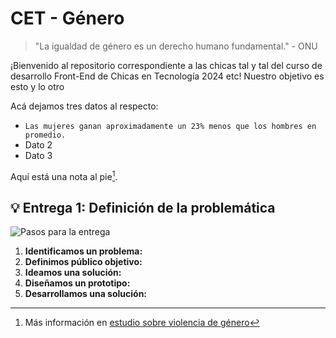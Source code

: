 # CET - Género

> "La igualdad de género es un derecho humano fundamental." - ONU

¡Bienvenido al repositorio correspondiente a las chicas tal y tal del curso de desarrollo Front-End de Chicas en Tecnología 2024 etc!
Nuestro objetivo es esto y lo otro

Acá dejamos tres datos al respecto:

- `Las mujeres ganan aproximadamente un 23% menos que los hombres en promedio.`
- Dato 2
- Dato 3

Aquí está una nota al pie[^1].

## 💡 Entrega 1: Definición de la problemática

![Pasos para la entrega](https://github.com/canda-creator/prueba/assets/172658986/b69d269c-9565-4934-8ad9-77d3a8814b9d)

1. **Identificamos un problema:**
2. **Definimos público objetivo:**
3. **Ideamos una solución:**
4. **Diseñamos un prototipo:**
5. **Desarrollamos una solución:**

[^1]: Más información en [estudio sobre violencia de género](https://www.infobae.com/sociedad/2024/03/08/un-estudio-global-advirtio-sobre-los-problemas-de-seguridad-y-violencia-que-sufren-las-mujeres-en-la-argentina/.)

